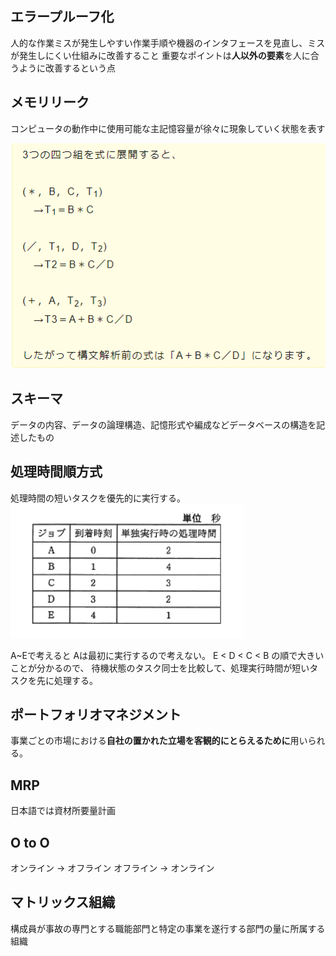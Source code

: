 ## エラープルーフ化
人的な作業ミスが発生しやすい作業手順や機器のインタフェースを見直し、ミスが発生しにくい仕組みに改善すること
重要なポイントは**人以外の要素**を人に合うように改善するという点

## メモリリーク
コンピュータの動作中に使用可能な主記憶容量が徐々に現象していく状態を表す


![picture 2](../../../images/013b991b06f9c9aea25d037287bdbc06f72c02cab37a694a0ba987ffa6a03212.png)


## スキーマ
データの内容、データの論理構造、記憶形式や編成などデータベースの構造を記述したもの


## 処理時間順方式
処理時間の短いタスクを優先的に実行する。
![picture 1](../../../images/94c0b25e6147aa8a195d704b633eac16bafe419c8f19abbc31d92744256a547d.png)

A~Eで考えると
Aは最初に実行するので考えない。
E < D < C < B
の順で大きいことが分かるので、
待機状態のタスク同士を比較して、処理実行時間が短いタスクを先に処理する。


## ポートフォリオマネジメント
事業ごとの市場における**自社の置かれた立場を客観的にとらえるために**用いられる。


## MRP
日本語では資材所要量計画


## O to O
オンライン -> オフライン
オフライン -> オンライン


## マトリックス組織
構成員が事故の専門とする職能部門と特定の事業を遂行する部門の量に所属する組織
